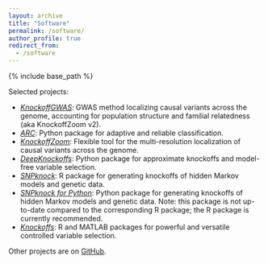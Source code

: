 ```yaml
---
layout: archive
title: "Software"
permalink: /software/
author_profile: true
redirect_from:
  - /software
---
```


{% include base_path %}


Selected projects:

- [*KnockoffGWAS*](https://msesia.github.io/knockoffgwas/): GWAS method localizing causal variants across the genome, accounting for population structure and familial relatedness (aka KnockoffZoom v2).
- [*ARC*](https://github.com/msesia/arc): Python package for adaptive and reliable classification.
- [*KnockoffZoom*](https://msesia.github.io/knockoffzoom/): Flexible tool for the multi-resolution localization of causal variants across the genome.
- [*DeepKnockoffs*](https://github.com/msesia/DeepKnockoffs): Python package for approximate knockoffs and model-free variable selection.
- [*SNPknock*](https://msesia.github.io/snpknock/): R package for generating knockoffs of hidden Markov models and genetic data. 
- [*SNPknock for Python*](https://github.com/msesia/snpknock-python): Python package for generating knockoffs of hidden Markov models and genetic data. Note: this package is not up-to-date compared to the corresponding R package; the R package is currently recommended.
- [*Knockoffs*](https://web.stanford.edu/group/candes/knockoffs/): R and MATLAB packages for powerful and versatile controlled variable selection.

Other projects are on [GitHub](https://github.com/msesia).